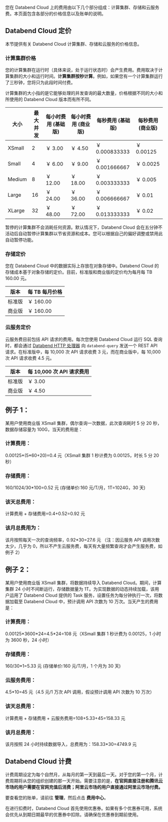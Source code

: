 您在 Databend Cloud 上的费用由以下几个部分组成：计算集群、存储和云服务费。本页面包含各部分的价格信息以及账单的说明。

## Databend Cloud 定价

本节提供有关 Databend Cloud 计算集群、存储和云服务的价格信息。

### 计算集群价格

您的计算集群在运行时（具体来说，处于运行状态时）会产生费用。费用取决于计算集群的大小和运行时间。**计算集群按秒计算**。例如，如果您有一个计算集群运行了三秒钟，您将只为此段时间付费。

计算集群的大小指的是它能够处理的并发查询的最大数量，价格根据不同的大小和所使用的 Databend Cloud 版本而有所不同。

| 大小   | 最大并发 | 每小时费用 (基础版) | 每小时费用 (商业版) | 每秒费用 (基础版) | 每秒费用 (商业版) |
| ------ | -------- | ------------------- | ------------------- | ----------------- | ----------------- |
| XSmall | 2        | ￥ 3.00             | ￥ 4.50             | ￥ 0.000833333    | ￥ 0.00125        |
| Small  | 4        | ￥ 6.00             | ￥ 9.00             | ￥ 0.001666667    | ￥ 0.0025         |
| Medium | 8        | ￥ 12.00            | ￥ 18.00            | ￥ 0.003333333    | ￥ 0.005          |
| Large  | 16       | ￥ 24.00            | ￥ 36.00            | ￥ 0.006666667    | ￥ 0.01           |
| XLarge | 32       | ￥ 48.00            | ￥ 72.00            | ￥ 0.013333333    | ￥ 0.02           |

暂停的计算集群不会消耗任何资源。默认情况下，Databend Cloud 会在五分钟不活动后自动暂停计算集群以节省资源和成本。您可以根据自己的偏好调整或禁用此自动暂停功能。

### 存储定价

您在 Databend Cloud 中的数据实际上存放在对象存储中。Databend Cloud 的存储成本基于对象存储的定价。目前，标准版和商业版的定价均为每月每 TB 160.00 元。

| 版本   | 每 TB 每月价格 |
| ------ | -------------- |
| 标准版 | ￥ 160.00      |
| 商业版 | ￥ 160.00      |

### 云服务定价

云服务费目前包括 API 请求的费用。每次您使用 Databend Cloud 运行 SQL 查询时，都会通过 [Databend HTTP 处理器](/developer/apis/http) 向 `databend-query` 发送一个 REST API 请求。在标准版中，每 10,000 次 API 请求收费 3 元，而在商业版中，每 10,000 次 API 请求收费 4.5 元。

| 版本   | 每 10,000 次 API 请求费用 |
| ------ | ------------------------- |
| 标准版 | ￥ 3.00                   |
| 商业版 | ￥ 4.50                   |

## 例子 1：

某用户使用商业版 XSmall 集群，偶尔查询一次数据，此次查询耗时 5 分 20 秒，数据存储容量为 100G，当天的费用是：

### 计算费用：

0.00125\*(5\*60+20)=0.4 元（XSmall 集群 1 秒计费为 0.00125，时长 5 分 20 秒）

### 存储费用：

160/1024/30\*100=0.52 元 (存储单价:160 元/T/月，1T=1024G，30 天)

### 该天总费用：

计算费用 + 存储费用=0.4+0.52=0.92 元

### 该月总费用为：

该月按照每天一次的查询频率，0.92\*30=27.6 元
（注：因云服务 API 调用次数太少，几乎为 0，所以不产生云服务费，每天有大量频繁查询才会产生服务费，如例子 2）

## 例子 2：

某用户使用商业版 XSmall 集群，将数据持续导入 Databend Cloud。期间，计算集群 24 小时不间断运行，存储数据量为 1T。为实现数据的动态持续加载，该用户运用了 Databend Cloud 提供的 Task 服务，设置任务为每分钟执行一次，将数据加载至 Databend Cloud 中，预计调用 API 次数为 10 万次。当天产生的费用是：

### 计算费用：

0.00125\*3600\*24=4.5\*24=108 元（XSmall 集群 1 秒计费为 0.00125，1 小时为 3600 秒，24 小时）

### 存储费用：

160/30\*1=5.33 元 (存储单价:160 元/T/月，1 个月为 30 天)

### 云服务费用：

4.5\*10=45 元（4.5 元/1 万次 API 调用，假设预计调用 API 次数为 10 万次）

### 该天总费用：

计算费用 + 存储费用 + 云服务费用=108+5.33+45=158.33 元

### 该月总费用：

该月按照 24 小时持续数据导入，总费用为：158.33\*30=4749.9 元

## Databend Cloud 计费

计费周期设定为每个自然月，从每月的第一天到最后一天。对于您的第一个月，计费周期将从您的组织创建的那一天开始。需要注意的是，**在官网直接注册和腾讯云市场的用户需要在官网充值后消费；阿里云市场的用户直接通过阿里云市场付费。**

要查看您的账单，请前往 **管理**，然后点击 **费用中心**。

在进行扣费时，Databend Cloud 首先使用优惠券。如果有多个优惠券可用，系统会优先从到期日期最早的优惠券中扣除。请确保在优惠券到期前使用。

